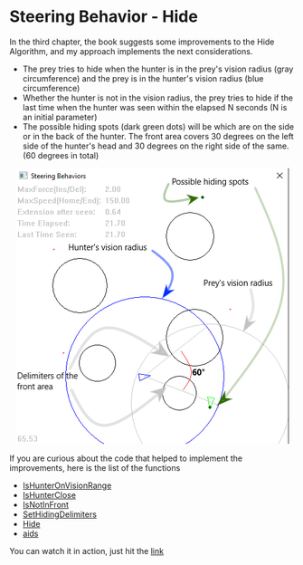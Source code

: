 # Steering Behavior - Hide

In the third chapter, the book suggests some improvements to the Hide Algorithm, and my approach implements the next considerations.

- The prey tries to hide when the hunter is in the prey's vision radius (gray circumference) and the prey is in the hunter's vision radius (blue circumference)
- Whether the hunter is not in the vision radius, the prey tries to hide if the last time when the hunter was seen within the elapsed N seconds (N is an initial parameter)
- The possible hiding spots (dark green dots) will be which are on the side or in the back of the hunter. The front area covers 30 degrees on the left side of the hunter's head and 30 degrees on the right side of the same. (60 degrees in total)

<p align="center" >
    <img src="https://github.com/locus0002/c-plus-plus-ai/blob/master/images/hide.png?raw=true" />
</p>

If you are curious about the code that helped to implement the improvements, here is the list of the functions
- [IsHunterOnVisionRange](https://github.com/locus0002/c-plus-plus-ai/blob/197d36eba96f371791948daa56f225d7eed3e86a/Buckland_Chapter3-Steering%20Behaviors/SteeringBehaviors.cpp#L1476)
- [IsHunterClose](https://github.com/locus0002/c-plus-plus-ai/blob/197d36eba96f371791948daa56f225d7eed3e86a/Buckland_Chapter3-Steering%20Behaviors/SteeringBehaviors.cpp#L1489)
- [IsNotInFront](https://github.com/locus0002/c-plus-plus-ai/blob/197d36eba96f371791948daa56f225d7eed3e86a/Buckland_Chapter3-Steering%20Behaviors/SteeringBehaviors.cpp#L1504)
- [SetHidingDelimiters](https://github.com/locus0002/c-plus-plus-ai/blob/197d36eba96f371791948daa56f225d7eed3e86a/Buckland_Chapter3-Steering%20Behaviors/SteeringBehaviors.cpp#L1530)
- [Hide](https://github.com/locus0002/c-plus-plus-ai/blob/197d36eba96f371791948daa56f225d7eed3e86a/Buckland_Chapter3-Steering%20Behaviors/SteeringBehaviors.cpp#L1383)
- [aids](https://github.com/locus0002/c-plus-plus-ai/blob/197d36eba96f371791948daa56f225d7eed3e86a/Buckland_Chapter3-Steering%20Behaviors/SteeringBehaviors.cpp#L1973)

You can watch it in action, just hit the [link](https://www.linkedin.com/feed/update/urn%3Ali%3Aactivity%3A6749366532184293376/)